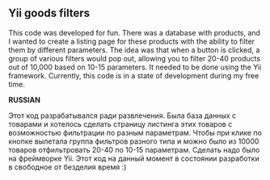 ## Yii goods filters

This code was developed for fun. There was a database with products, and I wanted to create a listing page for these products with the ability to filter them by different parameters. The idea was that when a button is clicked, a group of various filters would pop out, allowing you to filter 20-40 products out of 10,000 based on 10-15 parameters. It needed to be done using the Yii framework. Currently, this code is in a state of development during my free time.

**RUSSIAN**

Этот код разрабатывался ради развлечения. Была база данных с товарами и хотелось сделать страницу листинга этих товаров с возможностью фильтрации по разным параметрам. Чтобы при клике по кнопке вылетала группа фильтров разного типа и можно было из 10000 товаров отфильтровать 20-40 по 10-15 параметрам. Сделать надо было на фреймворке Yii. Этот код на данный момент в состоянии разработки в свободное от безделия время :)





